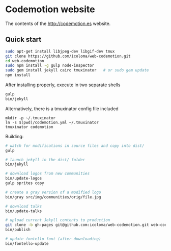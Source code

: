 # Codemotion website

The contents of the http://codemotion.es website.

## Quick start

```bash
sudo apt-get install libjpeg-dev libgif-dev tmux 
git clone https://github.com/icoloma/web-codemotion.git
cd web-codemotion
sudo npm install -g gulp node-inspector 
sudo gem install jekyll cairo tmuxinator   # or sudo gem update
npm install
```

After installing properly, execute in two separate shells

```bash
gulp
bin/jekyll
```

Alternatively, there is a tmuxinator config file included

```
mkdir -p ~/.tmuxinator
ln -s $(pwd)/codemotion.yml ~/.tmuxinator
tmuxinator codemotion
```

Building:

```bash
# watch for modifications in source files and copy into dist/
gulp

# launch jekyll in the dist/ folder
bin/jekyll

# download logos from new communities 
bin/update-logos
gulp sprites copy

# create a gray version of a modified logo 
bin/gray src/img/communities/orig/file.jpg

# download talks
bin/update-talks

# upload current Jekyll contents to production
git clone -b gh-pages git@github.com:icoloma/web-codemotion.git web-codemotion-publish
bin/publish

# update fontello font (after downloading)
bin/fontello-update
```

